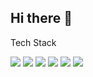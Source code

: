 ## Hi there 👋


Tech Stack

<img src="https://img.shields.io/badge/SPRING-6DB33F?style=flat-square&logo=spring&logoColor=white"/>
<img src="https://img.shields.io/badge/SPRING BOOT-6DB33F?style=flat-square&logo=springboot&logoColor=white"/>
<img src="https://img.shields.io/badge/REACT-61DAFB?style=flat-square&logo=react&logoColor=white"/>
<img src="https://img.shields.io/badge/JAVA SCRIPT-F7DF1E?style=flat-square&logo=javascript&logoColor=white"/>
<img src="https://img.shields.io/badge/HTML 5-E34F26?style=flat-square&logo=html5&logoColor=white"/>
<img src="https://img.shields.io/badge/CSS-1572B6?style=flat-square&logo=css3&logoColor=white"/>
